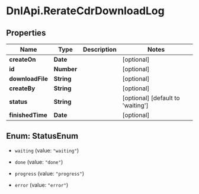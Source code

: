 # DnlApi.RerateCdrDownloadLog

## Properties
Name | Type | Description | Notes
------------ | ------------- | ------------- | -------------
**createOn** | **Date** |  | [optional] 
**id** | **Number** |  | [optional] 
**downloadFile** | **String** |  | [optional] 
**createBy** | **String** |  | [optional] 
**status** | **String** |  | [optional] [default to &#39;waiting&#39;]
**finishedTime** | **Date** |  | [optional] 


<a name="StatusEnum"></a>
## Enum: StatusEnum


* `waiting` (value: `"waiting"`)

* `done` (value: `"done"`)

* `progress` (value: `"progress"`)

* `error` (value: `"error"`)




